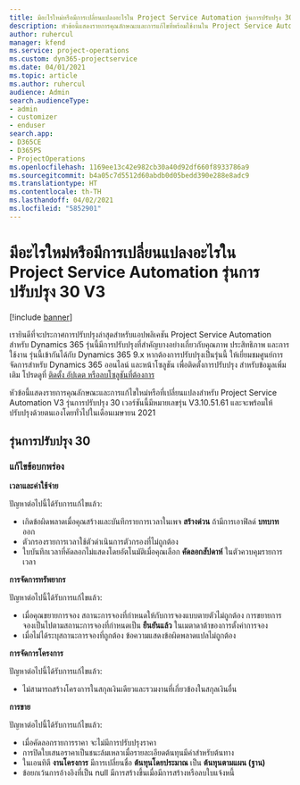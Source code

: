 ```yaml
---
title: มีอะไรใหม่หรือมีการเปลี่ยนแปลงอะไรใน Project Service Automation รุ่นการปรับปรุง 30 V3
description: หัวข้อนี้แสดงรายการคุณลักษณะและการแก้ไขที่พร้อมใช้งานใน Project Service Automation รุ่นการปรับปรุง 30 V3
author: ruhercul
manager: kfend
ms.service: project-operations
ms.custom: dyn365-projectservice
ms.date: 04/01/2021
ms.topic: article
ms.author: ruhercul
audience: Admin
search.audienceType:
- admin
- customizer
- enduser
search.app:
- D365CE
- D365PS
- ProjectOperations
ms.openlocfilehash: 1169ee13c42e982cb30a40d92df660f8933786a9
ms.sourcegitcommit: b4a05c7d5512d60abdb0d05bedd390e288e8adc9
ms.translationtype: HT
ms.contentlocale: th-TH
ms.lasthandoff: 04/02/2021
ms.locfileid: "5852901"
---
```

# <a name="whats-new-or-changed-in-project-service-automation-update-release-30-v3"></a>มีอะไรใหม่หรือมีการเปลี่ยนแปลงอะไรใน Project Service Automation รุ่นการปรับปรุง 30 V3

[!include [banner](../includes/psa-now-project-operations.md)]

เรายินดีที่จะประกาศการปรับปรุงล่าสุดสำหรับแอปพลิเคชัน Project Service Automation สำหรับ Dynamics 365 รุ่นนี้มีการปรับปรุงที่สำคัญบางอย่างเกี่ยวกับคุณภาพ ประสิทธิภาพ และการใช้งาน รุ่นนี้เข้ากันได้กับ Dynamics 365 9.x หากต้องการปรับปรุงเป็นรุ่นนี้ ให้เยี่ยมชมศูนย์การจัดการสำหรับ Dynamics 365 ออนไลน์ และหน้าโซลูชัน เพื่อติดตั้งการปรับปรุง สำหรับข้อมูลเพิ่มเติม โปรดดูที่ [ติดตั้ง อัปเดต หรือลบโซลูชันที่ต้องการ](https://docs.microsoft.com/power-platform/admin/install-remove-preferred-solution)

หัวข้อนี้แสดงรายการคุณลักษณะและการแก้ไขใหม่หรือที่เปลี่ยนแปลงสำหรับ Project Service Automation V3 รุ่นการปรับปรุง 30 เวอร์ชันนี้มีหมายเลขรุ่น V3.10.51.61 และจะพร้อมให้ปรับปรุงด้วยตนเองโดยทั่วไปในเดือนเมษายน 2021

## <a name="update-release-30"></a>รุ่นการปรับปรุง 30

### <a name="bug-fixes"></a>แก้ไขข้อบกพร่อง

**เวลาและค่าใช้จ่าย**

ปัญหาต่อไปนี้ได้รับการแก้ไขแล้ว:

- เกิดข้อผิดพลาดเมื่อคุณสร้างและบันทึกรายการเวลาในเพจ **สร้างด่วน** ถ้ามีการเอาฟิลด์ **บทบาท** ออก
- ตัวกรองรายการเวลาใช้ตัวดำเนินการตัวกรองที่ไม่ถูกต้อง
- ใบบันทึกเวลาที่คัดลอกไม่แสดงโดยอัตโนมัติเมื่อคุณเลือก **คัดลอกสัปดาห์** ในตัวควบคุมรายการเวลา

**การจัดการทรัพยากร**

ปัญหาต่อไปนี้ได้รับการแก้ไขแล้ว:

- เมื่อคุณขยายการจอง สถานะการจองที่กำหนดให้กับการจองแบบตายตัวไม่ถูกต้อง การขยายการจองเป็นไปตามสถานะการจองที่กำหนดเป็น **ยืนยันแล้ว** ในเมตาดาต้าของการตั้งค่าการจอง
- เมื่อไม่ได้ระบุสถานะการจองที่ถูกต้อง ข้อความแสดงข้อผิดพลาดแปลไม่ถูกต้อง

**การจัดการโครงการ**

ปัญหาต่อไปนี้ได้รับการแก้ไขแล้ว:

- ไม่สามารถสร้างโครงการในสกุลเงินเดียวและรวมงานที่เกี่ยวข้องในสกุลเงินอื่น

**การขาย**

ปัญหาต่อไปนี้ได้รับการแก้ไขแล้ว:

- เมื่อคัดลอกรายการราคา จะไม่มีการปรับปรุงราคา
- การปิดใบเสนอราคาเป็นชนะล้มเหลวเมื่อรายละเอียดต้นทุนมีค่าสำหรับต้นทาง
- ในเอนทิตี **งานโครงการ** มีการเปลี่ยนชื่อ **ต้นทุนโดยประมาณ** เป็น **ต้นทุนตามแผน (ฐาน)**
- ข้อยกเว้นการอ้างอิงที่เป็น null มีการสร้างขึ้นเมื่อมีการสร้างหรือลบใบแจ้งหนี้
